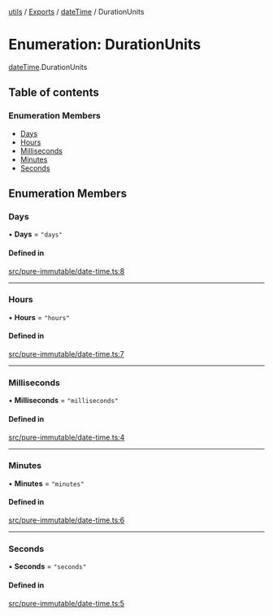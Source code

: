 [utils](../README.md) / [Exports](../modules.md) / [dateTime](../modules/dateTime.md) / DurationUnits

# Enumeration: DurationUnits

[dateTime](../modules/dateTime.md).DurationUnits

## Table of contents

### Enumeration Members

- [Days](dateTime.DurationUnits.md#days)
- [Hours](dateTime.DurationUnits.md#hours)
- [Milliseconds](dateTime.DurationUnits.md#milliseconds)
- [Minutes](dateTime.DurationUnits.md#minutes)
- [Seconds](dateTime.DurationUnits.md#seconds)

## Enumeration Members

### Days

• **Days** = ``"days"``

#### Defined in

[src/pure-immutable/date-time.ts:8](https://github.com/alpinisme/utils/blob/a680e5d/src/pure-immutable/date-time.ts#L8)

___

### Hours

• **Hours** = ``"hours"``

#### Defined in

[src/pure-immutable/date-time.ts:7](https://github.com/alpinisme/utils/blob/a680e5d/src/pure-immutable/date-time.ts#L7)

___

### Milliseconds

• **Milliseconds** = ``"milliseconds"``

#### Defined in

[src/pure-immutable/date-time.ts:4](https://github.com/alpinisme/utils/blob/a680e5d/src/pure-immutable/date-time.ts#L4)

___

### Minutes

• **Minutes** = ``"minutes"``

#### Defined in

[src/pure-immutable/date-time.ts:6](https://github.com/alpinisme/utils/blob/a680e5d/src/pure-immutable/date-time.ts#L6)

___

### Seconds

• **Seconds** = ``"seconds"``

#### Defined in

[src/pure-immutable/date-time.ts:5](https://github.com/alpinisme/utils/blob/a680e5d/src/pure-immutable/date-time.ts#L5)
